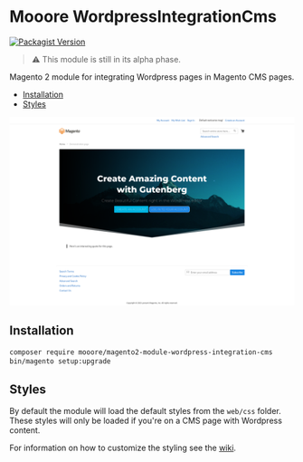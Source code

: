 # Mooore WordpressIntegrationCms

[![Packagist Version](https://img.shields.io/packagist/v/mooore/magento2-module-wordpress-integration-cms)](https://packagist.org/packages/mooore/magento2-module-wordpress-integration-cms)

> :warning: This module is still in its alpha phase.

Magento 2 module for integrating Wordpress pages in Magento CMS pages.

- [Installation](#installation)
- [Styles](#styles)

![Magento screenshot](docs/magento-screenshot.png)

## Installation

```shell script
composer require mooore/magento2-module-wordpress-integration-cms
bin/magento setup:upgrade
```

## Styles

By default the module will load the default styles from the `web/css` folder.
These styles will only be loaded if you're on a CMS page with Wordpress content.

For information on how to customize the styling see the [wiki](https://github.com/mooore-digital/magento2-module-wordpress-integration-cms//wiki/Styling).
